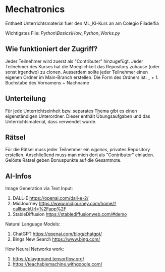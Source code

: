 # Mechatronics
Enthaelt Unterrichtsmaterial fuer den ML_KI-Kurs an am Colegio Filadelfia

Wichtigstes File: *Python\Basics\How_Python_Works.py*

## Wie funktioniert der Zugriff?
Jeder Teilnehmer wird zuerst als "Contributer" hinzugefügt.
Jeder Teilnehmer des Kurses hat die Moeglichkeit das Repository zuhause (oder sonst irgendwo) zu clonen.
Ausserdem sollte jeder Teilnehmer einen eigenen Ordner im Main-Branch erstellen.
Die Form des Ordners ist: _ + 1. Buchstabe des Vornamens + Nachname

## Unterteilung
Für jede Unterrichtseinheit bzw. separates Thema gibt es einen eigenständigen Unterordner.
Dieser enthält Übungsaufgaben und das Unterrichtsmaterial, dass verwendet wurde.

## Rätsel
Für die Rätsel muss jeder Teilnehmer ein *eigenes*, privates Repository erstellen.
Anschließend muss man mich dort als "Contributor" einladen.
Gelöste Rätsel geben Bonuspunkte auf die Gesamtnote.

## AI-Infos
Image Generation via Text Input:
1. DALL-E           https://openai.com/dall-e-2/
2. MidJourney       https://www.midjourney.com/home/?callbackUrl=%2Fapp%2F
3. StableDiffusion  https://stablediffusionweb.com/#demo

Natural Language Models:
1. ChatGPT          https://openai.com/blog/chatgpt/
2. Bings New Search https://www.bing.com/

How Neural Networks work:
1. https://playground.tensorflow.org/
2. https://teachablemachine.withgoogle.com/
